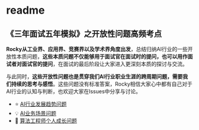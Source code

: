 # readme
《三年面试五年模拟》之开放性问题高频考点
--------------------

**Rocky从工业界、应用界、竞赛界以及学术界角度出发**，总结归纳AI行业的一些开放性本质问题，**这些本质问题不仅能够用于面试官在面试时的提问，也可以用作面试者对面试官的提问**，在面试的最后阶段让大家进入更深刻本质的探讨与交流。

与此同时，**这些开放性问题也是贯穿我们AI行业职业生涯的跨周期问题，需要我们持续的思考与感悟**。这些问题没有标准答案，Rocky相信大家心中都有自己对于AI行业的认知与判断，也欢迎大家在Issues中分享与讨论。

*   :star: [AI行业发展趋势问题](AI%E8%A1%8C%E4%B8%9A%E5%8F%91%E5%B1%95%E8%B6%8B%E5%8A%BF%E9%97%AE%E9%A2%98.md)
*   :bulb: [AI业务场景问题](AI%E4%B8%9A%E5%8A%A1%E5%9C%BA%E6%99%AF%E9%97%AE%E9%A2%98.md)
*   :rocket: [算法工程师个人成长问题](%E7%AE%97%E6%B3%95%E5%B7%A5%E7%A8%8B%E5%B8%88%E4%B8%AA%E4%BA%BA%E6%88%90%E9%95%BF%E9%97%AE%E9%A2%98.md)